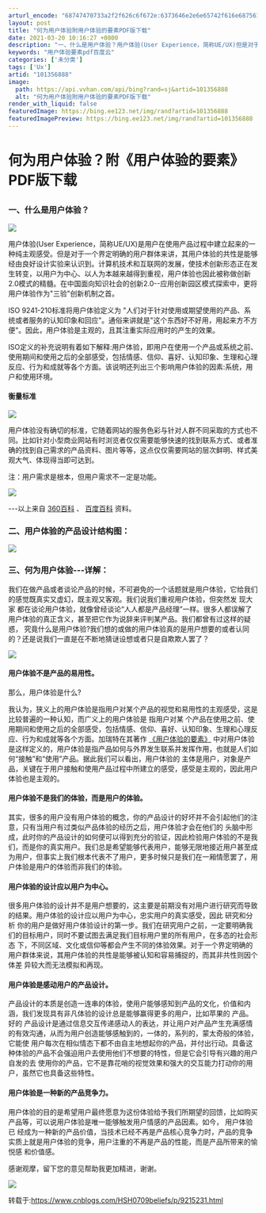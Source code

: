 ```yaml
---
arturl_encode: "68747470733a2f2f626c6f672e:6373646e2e6e65742f616e6875616e6779696e67343331362f:61727469636c652f64657461696c732f313031333536383838"
layout: post
title: "何为用户体验附用户体验的要素PDF版下载"
date: 2021-03-20 10:16:27 +0800
description: "一、什么是用户体验？用户体验(User Experience，简称UE/UX)但是对于一个界定明确的"
keywords: "用户体验要素pdf百度云"
categories: ['未分类']
tags: ['Ux']
artid: "101356888"
image:
  path: https://api.vvhan.com/api/bing?rand=sj&artid=101356888
  alt: "何为用户体验附用户体验的要素PDF版下载"
render_with_liquid: false
featuredImage: https://bing.ee123.net/img/rand?artid=101356888
featuredImagePreview: https://bing.ee123.net/img/rand?artid=101356888
---
```


# 何为用户体验？附《用户体验的要素》PDF版下载

## 

### 一、什么是用户体验？

![](https://i-blog.csdnimg.cn/blog_migrate/81d804e2b022b4357bed1cb8360ad36f.png)

用户体验(User Experience，简称UE/UX)是用户在使用产品过程中建立起来的一种纯主观感受。但是对于一个界定明确的用户群体来讲，其用户体验的共性是能够经由良好设计实验来认识到。计算机技术和互联网的发展，使技术创新形态正在发生转变，以用户为中心、以人为本越来越得到重视，用户体验也因此被称做创新2.0模式的精髓。在中国面向知识社会的创新2.0--应用创新园区模式探索中，更将用户体验作为"三验"创新机制之首。

ISO 9241-210标准将用户体验定义为 "人们对于针对使用或期望使用的产品、系统或者服务的认知印象和回应"。通俗来讲就是"这个东西好不好用，用起来方不方便"。因此，用户体验是主观的，且其注重实际应用时的产生的效果。

ISO定义的补充说明有着如下解释:用户体验，即用户在使用一个产品或系统之前、使用期间和使用之后的全部感受，包括情感、信仰、喜好、认知印象、生理和心理反应、行为和成就等各个方面。该说明还列出三个影响用户体验的因素:系统，用户和使用环境。

#### 衡量标准

![](https://i-blog.csdnimg.cn/blog_migrate/4da698b8190590238f6e882808d8bb5c.png)

用户体验没有确切的标准，它随着网站的服务色彩与针对人群不同采取的方式也不同。比如针对小型商业网站有时浏览者仅仅需要能够快速的找到联系方式、或者准确的找到自己需求的产品资料、图片等等，这点仅仅需要网站的层次鲜明、样式美观大气、体现得当即可达到。

注：用户需求是根本，但用户需求不一定是功能。

![](https://i-blog.csdnimg.cn/blog_migrate/ddbc46f34247cbe8d2c6518cd0c4dc07.png)

---以上来自
[360百科](https://baike.so.com/doc/5328640-5563812.html#5328640-5563812-9)
、
[百度百科](https://baike.baidu.com/item/%E7%94%A8%E6%88%B7%E4%BD%93%E9%AA%8C/1994)
资料。

### 二、用户体验的产品设计结构图：

![](https://i-blog.csdnimg.cn/blog_migrate/3295377339872c9a118f34ead1552bfe.png)

### 三、何为用户体验---详解：

我们在做产品或者谈论产品的时候，不可避免的一个话题就是用户体验，它给我们的感觉既真实又虚幻，既主观又客观。我们说我们重视用户体验，但突然发 现大家 都在谈论用户体验，就像曾经谈论“人人都是产品经理”一样。很多人都误解了用户体验的真正含义，甚至把它作为说辞来评判某产品。我们都曾有过这样的疑惑， 究竟什么是用户体验?我们想的或做的用户体验真的是用户想要的或者认同的？还是说我们一直是在不断地猜谜设想或者只是自欺欺人罢了？
  
  
![](https://i-blog.csdnimg.cn/blog_migrate/d8969eae8d90afe05510456fdbd49348.png)

#### 用户体验不是产品的易用性。

那么，用户体验是什么?

我认为，狭义上的用户体验是指用户对某个产品的视觉和易用性的主观感受，这是比较普遍的一种认知，而广义上的用户体验是 指用户对某 个产品在使用之前、使用期间和使用之后的全部感受，包括情感、信仰、喜好、认知印象、生理和心理反应、行为和成就等各个方面。加瑞特在其著作
[《用户体验的要素》](https://download.csdn.net/download/hu_belif/10493841)
中对用户体验是这样定义的，用户体验是指产品如何与外界发生联系并发挥作用，也就是人们如何“接触”和“使用”产品。据此我们可以看出，用户体验的 主体是用户，对象是产品，关键在于用户接触和使用产品过程中所建立的感受，感受是主观的，因此用户体验也是主观的。

#### 用户体验不是我们的体验，而是用户的体验。

其实，很多的用户没有用户体验的概念，你的产品设计的好坏并不会引起他们的注意，只有当用户有过类似产品体验的经历之后，用户体验才会在他们的 头脑中形 成，此时你的产品设计的如何便可以得到充分的验证，因此检验用户体验的不是我们，而是你的真实用户。我们总是希望能够代表用户，能够无限地接近用户甚至成 为用户，但事实上我们根本代表不了用户，更多时候只是我们在一厢情愿罢了，用户体验是用户的体验而非我们的体验。

#### 用户体验的设计应以用户为中心。

很多用户体验的设计并不是用户想要的，这主要是前期没有对用户进行研究而导致的结果。用户体验的设计应以用户为中心，忠实用户的真实感受，因此 研究和分析 你的用户是做好用户体验设计的第一步。我们在研究用户之前，一定要明确我们的目标用户，同时不要试图去满足我们目标用户里的所有用户，在多态的社会形态 下，不同区域、文化或信仰等都会产生不同的体验效果。对于一个界定明确的用户群体来说，其用户体验的共性是能够被认知和容易捕捉的，而其非共性则因个体差 异较大而无法模拟和再现。

#### 用户体验是感动用户的产品设计。

产品设计的本质是创造一连串的体验，使用户能够感知到产品的文化，价值和内涵，我们发现具有非凡体验的设计总是能够赢得更多的用户，比如苹果的 产品。好的 产品设计是通过信息交互传递感动人的表达，并让用户对产品产生充满感情的有效沟通，从而为用户创造能够感触到的，一体的，系列的，蒙太奇般的体验，它能使 用户每次在相似情态下都不由自主地想起你的产品，并付出行动。具备这种体验的产品不会强迫用户去使用他们不想要的特性，但是它会引导有兴趣的用户自发的去 使用你的产品，它不是靠花哨的视觉效果和强大的交互能力打动你的用户，虽然它也具备这些特性。

#### 用户体验是一种新的产品竞争力。

用户体验的目的是希望用户最终愿意为这份体验给予我们所期望的回馈，比如购买产品等，可以说用户体验是唯一能够触发用户情感的产品因素。如今， 用户体验已 经成为一种新的产品价值，当技术已经不再是产品核心竞争力时，产品的竞争实质上就是用户体验的竞争，用户注重的不再是产品的性能，而是产品所带来的愉悦感 和价值感。

感谢观摩，留下您的意见帮助我更加精进，谢谢。

![](https://i-blog.csdnimg.cn/blog_migrate/aaf1eb2a488b0f57518d6123f857c28b.png)

转载于:https://www.cnblogs.com/HSH0709beliefs/p/9215231.html